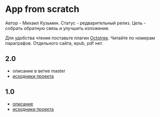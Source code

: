 # App from scratch

Автор - Михаил Кузьмин.
Статус - редварительный релиз.
Цель - собрать обратную связь и улучшить изложение.

Для удобства чтения поставьте плагин
[Octotree](https://chrome.google.com/webstore/detail/octotree/bkhaagjahfmjljalopjnoealnfndnagc?hl=ru).
Читайте по номерам параграфов.
Отдельного сайта, epub, pdf нет.

## 2.0

+ описание в ветке master
+ [исходники проекта](https://github.com/darkleaf/publicator)

## 1.0

+ [описание](https://github.com/darkleaf/building-application/tree/1.0)
+ [исходники проекта](https://github.com/darkleaf/publicator/tree/1.0)
